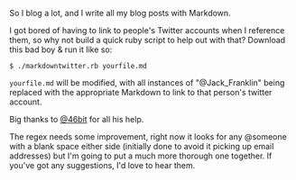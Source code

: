 So I blog a lot, and I write all my blog posts with Markdown.

I got bored of having to link to people's Twitter accounts when I
reference them, so why not build a quick ruby script to help out with
that? Download this bad boy & run it like so:

  `$ ./markdowntwitter.rb yourfile.md`

`yourfile.md` will be modified, with all instances of "@Jack_Franklin"
being replaced with the appropriate Markdown to link to that person's
twitter account.

Big thanks to [@46bit](http://twitter.com/46bit) for all his help.

The regex needs some improvement, right now it looks for any @someone
with a blank space either side (initially done to avoid it picking up
email addresses) but I'm going to put a much more thorough one together.
If you've got any suggestions, I'd love to hear them.
